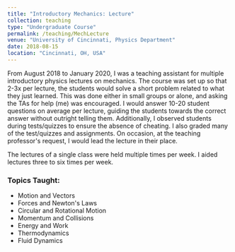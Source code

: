 ```yaml
---
title: "Introductory Mechanics: Lecture"
collection: teaching
type: "Undergraduate Course"
permalink: /teaching/MechLecture
venue: "University of Cincinnati, Physics Department"
date: 2018-08-15
location: "Cincinnati, OH, USA"
---
```


From August 2018 to January 2020, I was a teaching assistant for multiple introductory physics lectures on mechanics. The course was set up so that 2-3x per lecture, the students would solve a short problem related to what they just learned. This was done either in small groups or alone, and asking the TAs for help (me) was encouraged. I would answer 10-20 student questions on average per lecture, guiding the students towards the correct answer without outright telling them. Additionally, I observed students during tests/quizzes to ensure the absence of cheating. I also graded many of the test/quizzes and assignments. On occasion, at the teaching professor's request, I would lead the lecture in their place.

The lectures of a single class were held multiple times per week. I aided lectures three to six times per week.

### Topics Taught:
- Motion and Vectors
- Forces and Newton's Laws
- Circular and Rotational Motion
- Momentum and Collisions
- Energy and Work
- Thermodynamics
- Fluid Dynamics